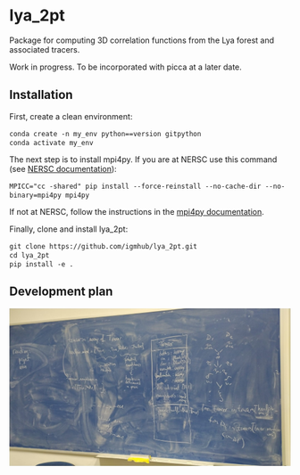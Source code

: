 # lya_2pt

Package for computing 3D correlation functions from the Lya forest and associated tracers.

Work in progress. To be incorporated with picca at a later date.

## Installation
First, create a clean environment:
```
conda create -n my_env python==version gitpython
conda activate my_env
```

The next step is to install mpi4py. If you are at NERSC use this command (see [NERSC documentation](https://docs.nersc.gov/development/languages/python/parallel-python/#mpi4py-in-your-custom-conda-environment)):
```
MPICC="cc -shared" pip install --force-reinstall --no-cache-dir --no-binary=mpi4py mpi4py
```
If not at NERSC, follow the instructions in the [mpi4py documentation](https://mpi4py.readthedocs.io/en/stable/install.html).

Finally, clone and install lya_2pt:
```
git clone https://github.com/igmhub/lya_2pt.git
cd lya_2pt
pip install -e .
```

## Development plan
![Blue board plan](https://github.com/igmhub/lya_2pt/blob/main/blueboard_plan.jpeg?raw=true)
